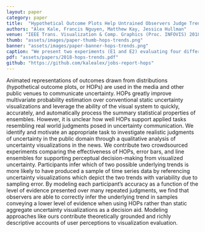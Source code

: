 ```yaml
---
layout: paper
category: paper
title:  "Hypothetical Outcome Plots Help Untrained Observers Judge Trends in Ambiguous Data"
authors: "Alex Kale, Francis Nguyen, Matthew Kay, Jessica Hullman"
venue: "IEEE Trans. Visualization & Comp. Graphics (Proc. INFOVIS) 2018"
thumb: "assets/images/paper-thumb-hops-trends.png"
banner: "assets/images/paper-banner-hops-trends.png"
caption: "We present two experiments (E1 and E2) evaluating four different uncertainty visualizations (from left to right): bar graphs with error bars, bar hypothetical outcome plots (HOPs), static line ensembles, and line HOPs."
pdf: "assets/papers/2018-hops-trends.pdf"
github: "https://github.com/kalealex/jobs-report-hops"
---
```


<!-- abstract -->
Animated representations of outcomes drawn from distributions (hypothetical outcome plots, or HOPs) are used in the media and other public venues to communicate uncertainty. HOPs greatly improve multivariate probability estimation over conventional static uncertainty visualizations and leverage the ability of the visual system to quickly, accurately, and automatically process the summary statistical properties of ensembles. However, it is unclear how well HOPs support applied tasks resembling real world judgments posed in uncertainty communication. We identify and motivate an appropriate task to investigate realistic judgments of uncertainty in the public domain through a qualitative analysis of uncertainty visualizations in the news. We contribute two crowdsourced experiments comparing the effectiveness of HOPs, error bars, and line ensembles for supporting perceptual decision-making from visualized uncertainty. Participants infer which of two possible underlying trends is more likely to have produced a sample of time series data by referencing uncertainty visualizations which depict the two trends with variability due to sampling error. By modeling each participant’s accuracy as a function of the level of evidence presented over many repeated judgments, we find that observers are able to correctly infer the underlying trend in samples conveying a lower level of evidence when using HOPs rather than static aggregate uncertainty visualizations as a decision aid. Modeling approaches like ours contribute theoretically grounded and richly descriptive accounts of user perceptions to visualization evaluation.
